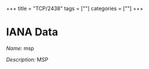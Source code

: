 +++
title = "TCP/2438"
tags = [""]
categories = [""]
+++

# IANA Data

_Name:_ msp

_Description:_ MSP

